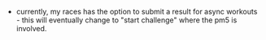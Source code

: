 * currently, my races has the option to submit a result for async workouts - this will eventually change to "start challenge" where the pm5 is involved.